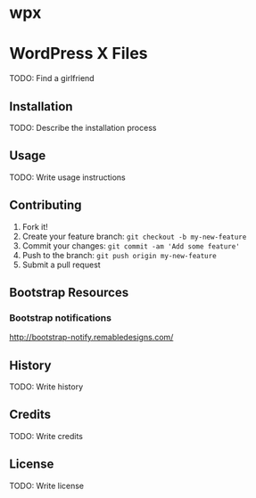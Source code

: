 # wpx
# WordPress X Files
TODO: Find a girlfriend
## Installation
TODO: Describe the installation process
## Usage
TODO: Write usage instructions
## Contributing
1. Fork it!
2. Create your feature branch: `git checkout -b my-new-feature`
3. Commit your changes: `git commit -am 'Add some feature'`
4. Push to the branch: `git push origin my-new-feature`
5. Submit a pull request

## Bootstrap Resources
### Bootstrap notifications
http://bootstrap-notify.remabledesigns.com/


## History
TODO: Write history
## Credits
TODO: Write credits
## License
TODO: Write license
